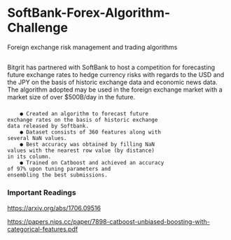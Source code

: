 # SoftBank-Forex-Algorithm-Challenge
Foreign exchange risk management and trading algorithms

##
Bitgrit has partnered with SoftBank to host a competition for forecasting future exchange rates to hedge currency risks with regards to the USD and the JPY on the basis of historic exchange data and economic news data. The algorithm adopted may be used in the foreign exchange market with a market size of over $500B/day in the future.


### 

        ● Created an algorithm to forecast future
    exchange rates on the basis of historic exchange
    data released by Softbank.
        ● Dataset consists of 360 features along with
    several NaN values. 
        ● Best accuracy was obtained by filling NaN
    values with the nearest row value (by distance)
    in its column.
        ● Trained on Catboost and achieved an accuracy
    of 97% upon tuning parameters and
    ensembling the best submissions.






### Important Readings
https://arxiv.org/abs/1706.09516

https://papers.nips.cc/paper/7898-catboost-unbiased-boosting-with-categorical-features.pdf
